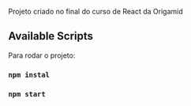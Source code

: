 Projeto criado no final do curso de React da Origamid

## Available Scripts

Para rodar o projeto:

### `npm instal`

### `npm start`
